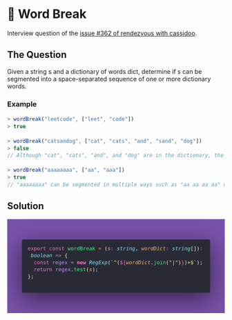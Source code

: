 # 💙 Word Break

Interview question of the [issue #362 of rendezvous with cassidoo](https://buttondown.email/cassidoo/archive/you-are-only-as-beautiful-as-the-many-beautiful/).

## The Question

Given a string s and a dictionary of words dict, determine if s can be
segmented into a space-separated sequence of one or more dictionary words.

### Example

```js
> wordBreak("leetcode", ["leet", "code"])
> true

> wordBreak("catsandog", ["cat", "cats", "and", "sand", "dog"])
> false
// Although "cat", "cats", "and", and "dog" are in the dictionary, the string does not have a valid segmentation where all parts are in the dictionary.

> wordBreak("aaaaaaaa", ["aa", "aaa"])
> true
// "aaaaaaaa" can be segmented in multiple ways such as "aa aa aa aa" or "aaa aa aaa" where "aa" and "aaa" are in the dictionary.
```

## Solution

![Code Polaroid](./code-screenshot.png)
